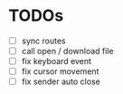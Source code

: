 # TODOs
- [ ] sync routes
- [ ] call open / download file
- [ ] fix keyboard event
- [ ] fix cursor movement
- [ ] fix sender auto close
